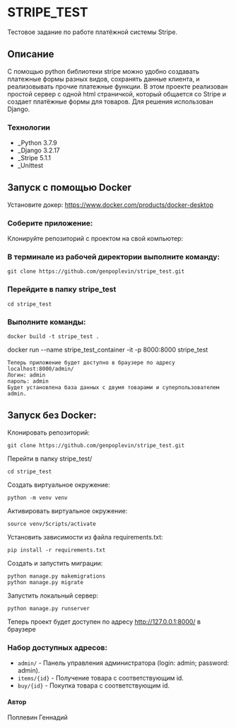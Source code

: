 # STRIPE_TEST

Тестовое задание по работе платёжной системы Stripe.

## Описание

С помощью python библиотеки stripe можно удобно создавать платежные формы разных видов, сохранять данные клиента, и реализовывать прочие платежные функции. 
В этом проекте реализован простой сервер с одной html страничкой, который общается со Stripe и создает платёжные формы для товаров. 
Для решения использован Django.

### Технологии
 - _Python 3.7.9
 - _Django 3.2.17
 - _Stripe 5.1.1
 - _Unittest

## Запуск с помощью Docker

Установите докер: https://www.docker.com/products/docker-desktop

### Соберите приложение:

Клонируйте репозиторий с проектом на свой компьютер:

### В терминале из рабочей директории выполните команду:
```
git clone https://github.com/genpoplevin/stripe_test.git
```

### Перейдите в папку stripe_test
```
cd stripe_test
```

### Выполните команды:
```
docker build -t stripe_test .
```
docker run --name stripe_test_container -it -p 8000:8000 stripe_test
```
Теперь приложение будет доступно в браузере по адресу localhost:8000/admin/
Логин: admin
пароль: admin
Будет установлена база данных с двумя товарами и суперпользователем admin.
```

## Запуск без Docker:

Клонировать репозиторий:

```
git clone https://github.com/genpoplevin/stripe_test.git
```

Перейти в папку stripe_test/
```
cd stripe_test
```

Cоздать виртуальное окружение:
```
python -m venv venv
```

Активировать виртуальное окружение:
```
source venv/Scripts/activate
```

Установить зависимости из файла requirements.txt:
```
pip install -r requirements.txt
```

Создать и запустить миграции:
```
python manage.py makemigrations
python manage.py migrate
```

Запустить локальный сервер:
```
python manage.py runserver
```
Теперь проект будет доступен по адресу http://127.0.0.1:8000/ в браузере


### Набор доступных адресов:
* ```admin/``` - Панель управления администратора (login: admin; password: admin).
* ```items/{id}``` - Получение товара с соответствующим id.
* ```buy/{id}``` - Покупка товара с соответствующим id.

#### Автор
Поплевин Геннадий
